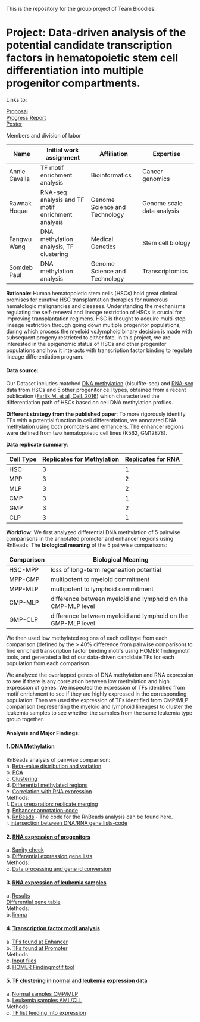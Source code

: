This is the repository for the group project of Team Bloodies. 

**Project: Data-driven analysis of the potential candidate transcription factors in hematopoietic stem cell differentiation into multiple progenitor compartments.**
==============================================
Links to:

[Proposal](https://github.com/STAT540-UBC/team_Bloodies/blob/master/Proposal/Proposal.md)  
[Progress Report](https://github.com/STAT540-UBC/team_Bloodies/issues/11)  
[Poster](https://github.com/STAT540-UBC/team_Bloodies/Poster/Poster.pdf)  

Members and division of labor  

  
| Name | Initial work assignment | Affiliation | Expertise |  
| ------------- | ------------- | ------------- | ------------- |  
| Annie Cavalla | TF motif enrichment analysis | Bioinformatics | Cancer genomics |  
| Rawnak Hoque  | RNA-seq analysis and TF motif enrichment analysis | Genome Science and Technology | Genome scale data analysis |  
| Fangwu Wang | DNA methylation analysis, TF clustering | Medical Genetics | Stem cell biology|  
| Somdeb Paul  | DNA methylation analysis | Genome Science and Technology | Transcriptomics |  


**Rationale**: Human hematopoietic stem cells (HSCs) hold great clinical promises for curative HSC transplantation therapies for numerous hematologic malignancies and diseases. Understanding the mechanisms regulating the self-renewal and lineage restriction of HSCs is crucial for improving transplantation regimens. HSC is thought to acquire multi-step lineage restriction through going down multiple progenitor populations, during which process the myeloid vs.lymphoid binary decision is made with subsequent progeny restricted to either fate. In this project, we are interested in the epigenomic status of HSCs and other progenitor populations and how it interacts with transcription factor binding to regulate lineage differentiation program.


#### Data source: 
Our Dataset includes matched [DNA methylation]() (bisulfite-seq) and [RNA-seq]() data from HSCs and 5 other progenitor cell types, obtained from a recent publication ([Farlik M. et al, Cell, 2016]()) which characterized the differentiation path of HSCs based on cell DNA methylation profiles.

**Different strategy from the published paper**: To more rigorously identify TFs with a potential function in cell differentiation, we annotated DNA methylation using both promoters and [enhancers](). The enhancer regions were defined from two hematopoietic cell lines (K562, GM12878).

**Data replicate summary**: 

Cell Type |  Replicates for Methylation  | Replicates for RNA |
---------|-------|-----
HSC|3 |1|
MPP|3 |2|
MLP|3 |2|
CMP|3 |1|
GMP|3 |2|
CLP|3 |1|

**Workflow**: We first analyzed differential DNA methylation of 5 pairwise comparisons in the annotated promoter and enhancer regions using RnBeads. The **biological meaning** of the 5 pairwise comparisons:

Comparison|Biological Meaning
---------|-------
HSC-MPP|loss of long-term regeneation potential
MPP-CMP|multipotent to myeloid commitment
MPP-MLP|multipotent to lymphoid commitment
CMP-MLP|difference between myeloid and lymphoid on the CMP-MLP level
GMP-CLP|difference between myeloid and lymphoid on the GMP-MLP level

We then used low methylated regions of each cell type from each comparison (defined by the > 40% difference from pairwise comparison) to find enriched transcription factor binding motifs using HOMER findingmotif tools, and generated a list of our data-driven candidate TFs for each population from each comparison.

We analyzed the overlapped genes of DNA methylation and RNA expression to see if there is any correlation between low methylation and high expression of genes. We inspected the expression of TFs identified from motif enrichment to see if they are highly expressed in the corresponding population. Then we used the expression of TFs identified from CMP/MLP comparison (representing the myeloid and lymphoid lineages) to cluster the leukemia samples to see whether the samples from the same leukemia type group together.

#### Analysis and Major Findings:

#### 1. [DNA Methylation]()  
RnBeads analysis of pairwise comparison:  
a. [Beta-value distribution and variation](https://github.com/STAT540-UBC/team_Bloodies/tree/master/Results/1.DNA_methylation_RnBeads/Variance%26Distribution)  
b. [PCA](https://github.com/STAT540-UBC/team_Bloodies/tree/master/Results/1.DNA_methylation_RnBeads/PCA)  
c. [Clustering](https://github.com/STAT540-UBC/team_Bloodies/tree/master/Results/1.DNA_methylation_RnBeads/Clustering)  
d. [Differential methylated regions](https://github.com/STAT540-UBC/team_Bloodies/tree/master/Results/1.DNA_methylation_RnBeads/Differential_meth_regions_filtered)  
e. [Correlation with RNA expression](https://github.com/STAT540-UBC/team_Bloodies/tree/master/Results/3.DNAme_RNA_correlation)    
Methods:  
f. [Data preparation: replicate merging](https://github.com/STAT540-UBC/team_Bloodies/blob/master/Methods/DNA_methylation_RnBeads/methylation.merge.md)  
g. [Enhancer annotation-code](https://github.com/STAT540-UBC/team_Bloodies/blob/master/Methods/DNA_methylation_RnBeads/Annotation_Rnbeads_Revised.R)  
h. [RnBeads](https://github.com/STAT540-UBC/team_Bloodies/tree/master/Methods/DNA_methylation_RnBeads) - The code for the RnBeads analysis can be found here.  
i. [intersection between DNA/RNA gene lists-code](https://github.com/STAT540-UBC/team_Bloodies/blob/master/Methods/DNA_methylation_RnBeads/Methylation_Gene.expr_intersect.R)  


#### 2. [RNA expression of progenitors](https://github.com/STAT540-UBC/team_Bloodies/tree/master/Results/2.RNA-seq/Normal)  
a. [Sanity check](https://github.com/STAT540-UBC/team_Bloodies/tree/master/Results/2.RNA-seq/Normal)  
b. [Differential expression gene lists](https://github.com/STAT540-UBC/team_Bloodies/tree/master/Results/2.RNA-seq/Normal/Genelist)  
Methods:  
c. [Data processing and gene id conversion](https://github.com/STAT540-UBC/team_Bloodies/tree/master/Methods/RNAseq_Normal)  

#### 3. [RNA expression of leukemia samples](https://github.com/STAT540-UBC/team_Bloodies/tree/master/Results/2.RNA-seq/Leukemia)  
a. [Results](https://github.com/STAT540-UBC/team_Bloodies/tree/master/Results/2.RNA-seq/Leukemia/results)  
[Differential gene table](https://github.com/STAT540-UBC/team_Bloodies/blob/master/Results/2.RNA-seq/Leukemia/results/toptable.txt)  
Methods:  
b. [limma](https://github.com/STAT540-UBC/team_Bloodies/blob/master/Methods/RNAseq_leukemia/RNASeq_leukemia_limma.R)  


#### 4. [Transcription factor motif analysis](https://github.com/STAT540-UBC/team_Bloodies/tree/master/Results/4.TF_motif_enrichment)  
a. [TFs found at Enhancer](https://github.com/STAT540-UBC/team_Bloodies/tree/master/Results/4.TF_motif_enrichment/RESULTS_enhancer)  
b. [TFs found at Promoter](https://github.com/STAT540-UBC/team_Bloodies/tree/master/Results/4.TF_motif_enrichment/RESULTS_promoter)  
Methods  
c. [Input files](https://github.com/STAT540-UBC/team_Bloodies/tree/master/Results/4.TF_motif_enrichment/Input_text_files_TFmotif)  
d. [HOMER Findingmotif tool](https://github.com/STAT540-UBC/team_Bloodies/blob/master/Methods/TF_clustering/TF_enrichment.Rmd)  

#### 5. [TF clustering in normal and leukemia expression data](https://github.com/STAT540-UBC/team_Bloodies/tree/master/Results/5.TF_clustering)  
a. [Normal samples CMP/MLP](https://github.com/STAT540-UBC/team_Bloodies/blob/master/Results/5.TF_clustering/Clustering_TFlist_normal_CMP-MLP.pdf)  
b. [Leukemia samples AML/CLL](https://github.com/STAT540-UBC/team_Bloodies/blob/master/Results/5.TF_clustering/Leukemia_TF_clustering.pdf)  
Methods   
c. [TF list feeding into expression](https://github.com/STAT540-UBC/team_Bloodies/blob/master/Methods/TF_clustering/TF_RNAseq_clustering.R)  


